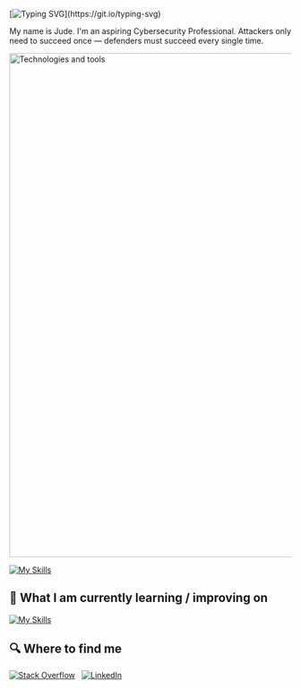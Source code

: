 

[![Typing SVG](https://readme-typing-svg.herokuapp.com?font=Press+Start+2P&size=25&duration=4000&pause=1000&color=F7DF1E&center=true&vCenter=true&width=900&lines=Bonjour;Hola;Ciao;Ni+hao;Konnichiwa;Annyeonghaseyo;Namaste;Hello%2C+World!;Hello%2C+World!)](https://git.io/typing-svg)

My name is Jude. I'm an aspiring Cybersecurity Professional. Attackers only need to succeed once — defenders must succeed every single time.

<p align="left">
  <a href="#technologies-and-tools">
    <img src="https://raw.githubusercontent.com/<your-username>/<your-repo>/main/assets/technologies-banner.svg" alt="Technologies and tools" width="900" />
  </a>
</p>

<a name="learning-now"></a>

[![My Skills](https://skillicons.dev/icons?i=javascript,html,css,react,vscode,python)](#technologies-and-tools)

<a name="learning-next"></a>

## 📖  What I am currently learning / improving on

[![My Skills](https://skillicons.dev/icons?i=linux,aws)](#learning-now)

## 🔍  Where to find me

[![Stack Overflow](https://skillicons.dev/icons?i=stackoverflow)](https://stackoverflow.com/users/10927329/valentin-briand)
&nbsp;
[![LinkedIn](https://skillicons.dev/icons?i=linkedin)](https://www.linkedin.com/in/valentinbriand42)
